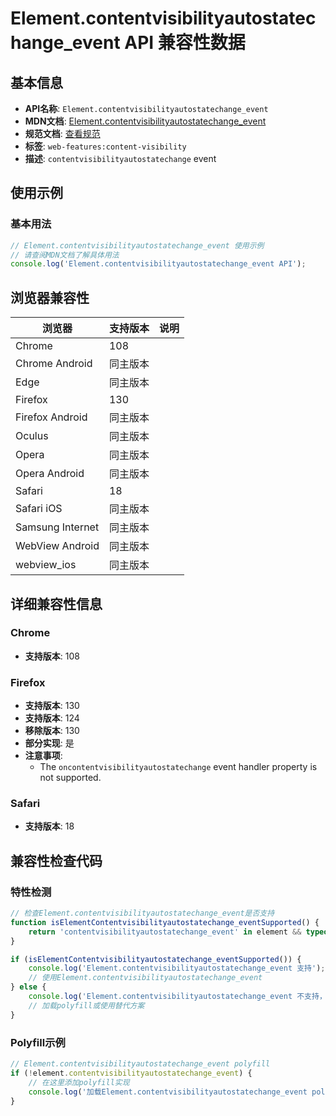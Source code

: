 # Element.contentvisibilityautostatechange_event API 兼容性数据

## 基本信息

- **API名称**: `Element.contentvisibilityautostatechange_event`
- **MDN文档**: [Element.contentvisibilityautostatechange_event](https://developer.mozilla.org/docs/Web/API/Element/contentvisibilityautostatechange_event)
- **规范文档**: [查看规范](https://drafts.csswg.org/css-contain/#content-visibility-auto-state-change)
- **标签**: `web-features:content-visibility`
- **描述**: `contentvisibilityautostatechange` event

## 使用示例

### 基本用法

```javascript
// Element.contentvisibilityautostatechange_event 使用示例
// 请查阅MDN文档了解具体用法
console.log('Element.contentvisibilityautostatechange_event API');
```

## 浏览器兼容性

| 浏览器 | 支持版本 | 说明 |
|--------|----------|------|
| Chrome | 108 |  |
| Chrome Android | 同主版本 |  |
| Edge | 同主版本 |  |
| Firefox | 130 |  |
| Firefox Android | 同主版本 |  |
| Oculus | 同主版本 |  |
| Opera | 同主版本 |  |
| Opera Android | 同主版本 |  |
| Safari | 18 |  |
| Safari iOS | 同主版本 |  |
| Samsung Internet | 同主版本 |  |
| WebView Android | 同主版本 |  |
| webview_ios | 同主版本 |  |

## 详细兼容性信息

### Chrome

- **支持版本**: 108

### Firefox

- **支持版本**: 130
- **支持版本**: 124
- **移除版本**: 130
- **部分实现**: 是
- **注意事项**:
  - The `oncontentvisibilityautostatechange` event handler property is not supported.

### Safari

- **支持版本**: 18

## 兼容性检查代码

### 特性检测

```javascript
// 检查Element.contentvisibilityautostatechange_event是否支持
function isElementContentvisibilityautostatechange_eventSupported() {
    return 'contentvisibilityautostatechange_event' in element && typeof element.contentvisibilityautostatechange_event === 'function';
}

if (isElementContentvisibilityautostatechange_eventSupported()) {
    console.log('Element.contentvisibilityautostatechange_event 支持');
    // 使用Element.contentvisibilityautostatechange_event
} else {
    console.log('Element.contentvisibilityautostatechange_event 不支持，需要polyfill');
    // 加载polyfill或使用替代方案
}
```

### Polyfill示例

```javascript
// Element.contentvisibilityautostatechange_event polyfill
if (!element.contentvisibilityautostatechange_event) {
    // 在这里添加polyfill实现
    console.log('加载Element.contentvisibilityautostatechange_event polyfill');
}
```

